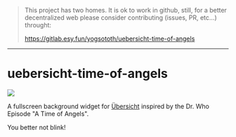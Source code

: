 > This project has two homes.
> It is ok to work in github, still, for a better decentralized web
> please consider contributing (issues, PR, etc...) throught:
>
> https://gitlab.esy.fun/yogsototh/uebersicht-time-of-angels

---


# uebersicht-time-of-angels

![](screenshot.png)

A fullscreen background widget for [Übersicht](http://tracesof.net/uebersicht/) inspired by the Dr. Who Episode "A Time of Angels".

You better not blink!
